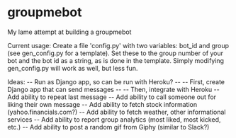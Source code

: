 # groupmebot

My lame attempt at building a groupmebot

Current usage:
  Create a file 'config.py' with two variables: bot_id and group (see gen_config.py for a template). Set these to the group number of your bot and the bot id as a string, as is done in the template. Simply modifying gen_config.py will work as well, but less fun. 

Ideas:
-- Run as Django app, so can be run with Heroku?
-- -- First, create Django app that can send messages
-- -- Then, integrate with Heroku
-- Add ability to repeat last message
-- Add ability to call someone out for liking their own message
-- Add ability to fetch stock information (yahoo.financials.com?)
-- Add ability to fetch weather, other informational services
-- Add ability to report group analytics (most liked, most kicked, etc.)
-- Add ability to post a random gif from Giphy (similar to Slack?)
